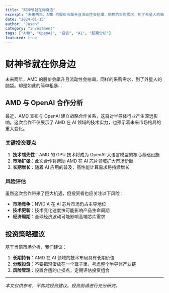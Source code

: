 ```yaml
---
title: "财神爷就在你身边"
excerpt: "未来两年，AMD 的股价会飙升且流动性会枯竭，同样的采购需求，到了外星人的脑袋。却是如此的简单粗暴..."
date: "2024-01-15"
author: "Jason"
category: "investment"
tags: ["AMD", "OpenAI", "投资", "AI", "股票分析"]
featured: true
---
```


# 财神爷就在你身边

未来两年，AMD 的股价会飙升且流动性会枯竭，同样的采购需求，到了外星人的脑袋。却是如此的简单粗暴...

## AMD 与 OpenAI 合作分析

最近，AMD 宣布与 OpenAI 建立战略合作关系，这将对半导体行业产生深远影响。这次合作不仅展示了 AMD 在 AI 领域的技术实力，也预示着未来市场格局的重大变化。

### 关键投资要点

1. **技术领先性**：AMD 的 GPU 技术将成为 OpenAI 大语言模型的核心基础设施
2. **市场扩张**：此次合作将帮助 AMD 在 AI 芯片领域扩大市场份额
3. **长期增长**：随着 AI 应用的普及，高性能计算需求将持续增长

### 风险评估

虽然这次合作带来了巨大机遇，但投资者也应关注以下风险：

- **市场竞争**：NVIDIA 在 AI 芯片市场仍占主导地位
- **技术更新**：技术变化速度快可能影响产品生命周期
- **经济周期**：全球经济波动可能影响高端芯片需求

## 投资策略建议

基于当前市场分析，我们建议：

1. **长期持有**：AMD 在 AI 领域的技术布局具有长期价值
2. **分散投资**：不要把鸡蛋放在一个篮子里，考虑整个半导体产业链
3. **风险管理**：设置合适的止损点，定期评估投资组合

---

*本文仅供参考，不构成投资建议。投资前请进行充分研究。*
